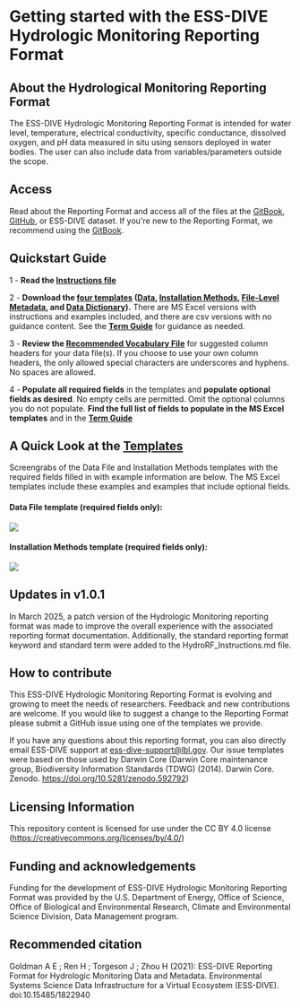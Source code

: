# Getting started with the ESS-DIVE Hydrologic Monitoring Reporting Format

## About the Hydrological Monitoring Reporting Format
The ESS-DIVE Hydrologic Monitoring Reporting Format is intended for water level, temperature, electrical conductivity, specific conductance, dissolved oxygen, and pH data measured in situ using sensors deployed in water bodies. The user can also include data from variables/parameters outside the scope. 

## Access
Read about the Reporting Format and access all of the files at the [GitBook](https://ess-dive.gitbook.io/hydrologic-monitoring-data-and-metadata/), [GitHub](https://github.com/ess-dive-workspace/essdive-hydrologic-monitoring), or ESS-DIVE dataset. If you're new to the Reporting Format, we recommend using the [GitBook](https://ess-dive.gitbook.io/hydrologic-monitoring-data-and-metadata/).

## Quickstart Guide
1 - **Read the [Instructions file](HydroRF_Instructions.md)** 

2 - **Download the [four templates](templates) ([Data](templates/HydroRF_Template_DataFile.xlsx), [Installation Methods](templates/HydroRF_Template_InstallationMethods.xlsx), [File-Level Metadata](templates/HydroRF_Template_FLMD.xlsx), and [Data Dictionary](templates/HydroRF_Template_dd.xlsx)).** There are MS Excel versions with instructions and examples included, and there are csv versions with no guidance content. See the **[Term Guide](HydroRF_Term_Guide.md)** for guidance as needed.
  
3 - **Review the [Recommended Vocabulary File](HydroRF_RecommendedVocabulary.md)** for suggested column headers for your data file(s). If you choose to use your own column headers, the only allowed special characters are underscores and hyphens. No spaces are allowed.
  
4 - **Populate all required fields** in the templates and **populate optional fields as desired**. No empty cells are permitted. Omit the optional columns you do not populate.  **Find the full list of fields to populate in the MS Excel templates** and in the **[Term Guide](HydroRF_Term_Guide.md)**


## A Quick Look at the [Templates](templates)
Screengrabs of the Data File and Installation Methods templates with the required fields filled in with example information are below. The MS Excel templates include these examples and examples that include optional fields. 

#### Data File template (required fields only):
![](.gitbook/assets/Graphic_Quick-Look_Required-Fields_DataFile.PNG)

#### Installation Methods template (required fields only):
![](.gitbook/assets/Graphic_Quick-Look_Required-Fields_InstallationMethods.PNG)

## Updates in v1.0.1
In March 2025, a patch version of the Hydrologic Monitoring reporting format was made to improve the overall experience with the associated reporting format documentation. Additionally, the standard reporting format keyword and standard term were added to the HydroRF_Instructions.md file.

## How to contribute
This ESS-DIVE Hydrologic Monitoring Reporting Format is evolving and growing to meet the needs of researchers. Feedback and new contributions are welcome. If you would like to suggest a change to the Reporting Format please submit a GitHub issue using one of the templates we provide.

If you have any questions about this reporting format, you can also directly email ESS-DIVE support at ess-dive-support@lbl.gov. Our issue templates were based on those used by Darwin Core (Darwin Core maintenance group, Biodiversity Information Standards (TDWG) (2014). Darwin Core. Zenodo. https://doi.org/10.5281/zenodo.592792)

## Licensing Information
This repository content is licensed for use under the CC BY 4.0 license (https://creativecommons.org/licenses/by/4.0/)

## Funding and acknowledgements
Funding for the development of ESS-DIVE Hydrologic Monitoring Reporting Format was provided by the U.S. Department of Energy, Office of Science, Office of Biological and Environmental Research, Climate and Environmental Science Division, Data Management program.

## Recommended citation
Goldman A E ; Ren H ; Torgeson J ; Zhou H (2021): ESS-DIVE Reporting Format for Hydrologic Monitoring Data and Metadata. Environmental Systems Science Data Infrastructure for a Virtual Ecosystem (ESS-DIVE). doi:10.15485/1822940
